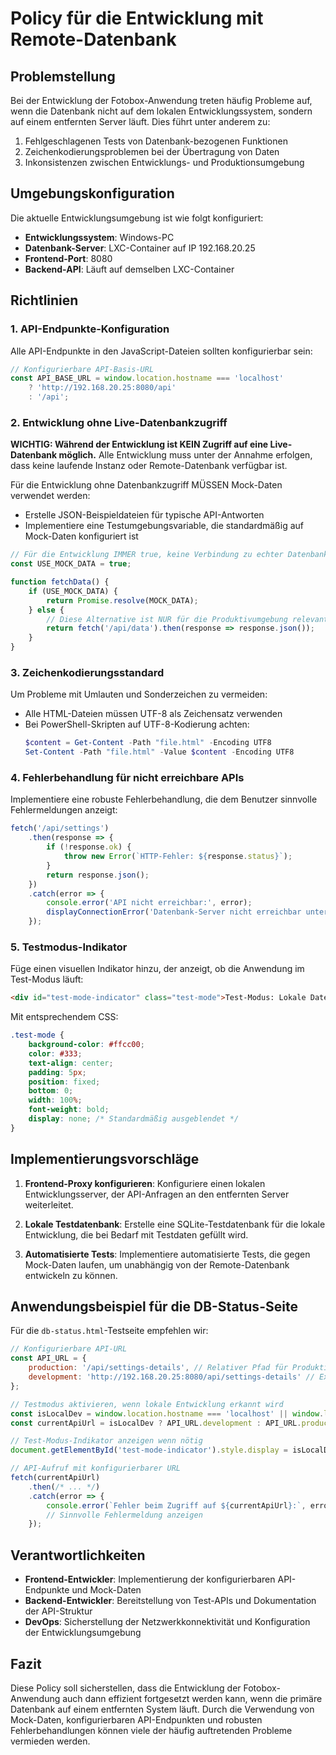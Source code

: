# Policy für die Entwicklung mit Remote-Datenbank

## Problemstellung

Bei der Entwicklung der Fotobox-Anwendung treten häufig Probleme auf, wenn die Datenbank nicht auf dem lokalen Entwicklungssystem, sondern auf einem entfernten Server läuft. Dies führt unter anderem zu:

1. Fehlgeschlagenen Tests von Datenbank-bezogenen Funktionen
2. Zeichenkodierungsproblemen bei der Übertragung von Daten
3. Inkonsistenzen zwischen Entwicklungs- und Produktionsumgebung

## Umgebungskonfiguration

Die aktuelle Entwicklungsumgebung ist wie folgt konfiguriert:

- **Entwicklungssystem**: Windows-PC
- **Datenbank-Server**: LXC-Container auf IP 192.168.20.25
- **Frontend-Port**: 8080
- **Backend-API**: Läuft auf demselben LXC-Container

## Richtlinien

### 1. API-Endpunkte-Konfiguration

Alle API-Endpunkte in den JavaScript-Dateien sollten konfigurierbar sein:

```javascript
// Konfigurierbare API-Basis-URL
const API_BASE_URL = window.location.hostname === 'localhost' 
    ? 'http://192.168.20.25:8080/api' 
    : '/api';
```

### 2. Entwicklung ohne Live-Datenbankzugriff

**WICHTIG: Während der Entwicklung ist KEIN Zugriff auf eine Live-Datenbank möglich.** 
Alle Entwicklung muss unter der Annahme erfolgen, dass keine laufende Instanz oder Remote-Datenbank verfügbar ist.

Für die Entwicklung ohne Datenbankzugriff MÜSSEN Mock-Daten verwendet werden:

- Erstelle JSON-Beispieldateien für typische API-Antworten
- Implementiere eine Testumgebungsvariable, die standardmäßig auf Mock-Daten konfiguriert ist

```javascript
// Für die Entwicklung IMMER true, keine Verbindung zu echter Datenbank!
const USE_MOCK_DATA = true; 

function fetchData() {
    if (USE_MOCK_DATA) {
        return Promise.resolve(MOCK_DATA);
    } else {
        // Diese Alternative ist NUR für die Produktivumgebung relevant!
        return fetch('/api/data').then(response => response.json());
    }
}
```

### 3. Zeichenkodierungsstandard

Um Probleme mit Umlauten und Sonderzeichen zu vermeiden:

- Alle HTML-Dateien müssen UTF-8 als Zeichensatz verwenden
- Bei PowerShell-Skripten auf UTF-8-Kodierung achten:
  ```powershell
  $content = Get-Content -Path "file.html" -Encoding UTF8
  Set-Content -Path "file.html" -Value $content -Encoding UTF8
  ```

### 4. Fehlerbehandlung für nicht erreichbare APIs

Implementiere eine robuste Fehlerbehandlung, die dem Benutzer sinnvolle Fehlermeldungen anzeigt:

```javascript
fetch('/api/settings')
    .then(response => {
        if (!response.ok) {
            throw new Error(`HTTP-Fehler: ${response.status}`);
        }
        return response.json();
    })
    .catch(error => {
        console.error('API nicht erreichbar:', error);
        displayConnectionError('Datenbank-Server nicht erreichbar unter 192.168.20.25:8080');
    });
```

### 5. Testmodus-Indikator

Füge einen visuellen Indikator hinzu, der anzeigt, ob die Anwendung im Test-Modus läuft:

```html
<div id="test-mode-indicator" class="test-mode">Test-Modus: Lokale Daten</div>
```

Mit entsprechendem CSS:

```css
.test-mode {
    background-color: #ffcc00;
    color: #333;
    text-align: center;
    padding: 5px;
    position: fixed;
    bottom: 0;
    width: 100%;
    font-weight: bold;
    display: none; /* Standardmäßig ausgeblendet */
}
```

## Implementierungsvorschläge

1. **Frontend-Proxy konfigurieren**:
   Konfiguriere einen lokalen Entwicklungsserver, der API-Anfragen an den entfernten Server weiterleitet.

2. **Lokale Testdatenbank**:
   Erstelle eine SQLite-Testdatenbank für die lokale Entwicklung, die bei Bedarf mit Testdaten gefüllt wird.

3. **Automatisierte Tests**:
   Implementiere automatisierte Tests, die gegen Mock-Daten laufen, um unabhängig von der Remote-Datenbank entwickeln zu können.

## Anwendungsbeispiel für die DB-Status-Seite

Für die `db-status.html`-Testseite empfehlen wir:

```javascript
// Konfigurierbare API-URL
const API_URL = {
    production: '/api/settings-details', // Relativer Pfad für Produktionsumgebung
    development: 'http://192.168.20.25:8080/api/settings-details' // Explizite IP für Entwicklung
};

// Testmodus aktivieren, wenn lokale Entwicklung erkannt wird
const isLocalDev = window.location.hostname === 'localhost' || window.location.hostname === '127.0.0.1';
const currentApiUrl = isLocalDev ? API_URL.development : API_URL.production;

// Test-Modus-Indikator anzeigen wenn nötig
document.getElementById('test-mode-indicator').style.display = isLocalDev ? 'block' : 'none';

// API-Aufruf mit konfigurierbarer URL
fetch(currentApiUrl)
    .then(/* ... */)
    .catch(error => {
        console.error(`Fehler beim Zugriff auf ${currentApiUrl}:`, error);
        // Sinnvolle Fehlermeldung anzeigen
    });
```

## Verantwortlichkeiten

- **Frontend-Entwickler**: Implementierung der konfigurierbaren API-Endpunkte und Mock-Daten
- **Backend-Entwickler**: Bereitstellung von Test-APIs und Dokumentation der API-Struktur
- **DevOps**: Sicherstellung der Netzwerkkonnektivität und Konfiguration der Entwicklungsumgebung

## Fazit

Diese Policy soll sicherstellen, dass die Entwicklung der Fotobox-Anwendung auch dann effizient fortgesetzt werden kann, wenn die primäre Datenbank auf einem entfernten System läuft. Durch die Verwendung von Mock-Daten, konfigurierbaren API-Endpunkten und robusten Fehlerbehandlungen können viele der häufig auftretenden Probleme vermieden werden.
